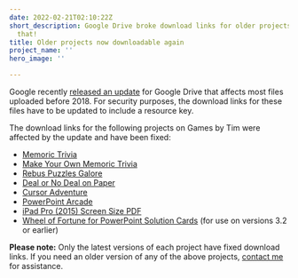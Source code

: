 ```yaml
---
date: 2022-02-21T02:10:22Z
short_description: Google Drive broke download links for older projects. Let's fix
  that!
title: Older projects now downloadable again
project_name: ''
hero_image: ''

---
```

Google recently [released an update](https://support.google.com/drive/answer/10729743?hl=en) for Google Drive that affects most files uploaded before 2018. For security purposes, the download links for these files have to be updated to include a resource key.

The download links for the following projects on Games by Tim were affected by the update and have been fixed:

* [Memoric Trivia](/memoric-trivia/)
* [Make Your Own Memoric Trivia](/make-your-own-memoric-trivia/)
* [Rebus Puzzles Galore](/rebus-puzzles-galore/)
* [Deal or No Deal on Paper](/deal-or-no-deal-on-paper/)
* [Cursor Adventure](/cursor-adventure/)
* [PowerPoint Arcade](/powerpoint-arcade/)
* [iPad Pro (2015) Screen Size PDF](/blog/ipad-pro-screen-size-pdf/)
* [Wheel of Fortune for PowerPoint Solution Cards](/blog/wheel-of-fortune-for-powerpoint-solution-cards/) (for use on versions 3.2 or earlier)

**Please note:** Only the latest versions of each project have fixed download links. If you need an older version of any of the above projects, [contact me](/contact/) for assistance.